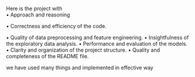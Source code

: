 Here is the project with   
• Approach and reasoning

• Correctness and efficiency of the code.

• Quality of data preprocessing and feature engineering.
• Insightfulness of the exploratory data analysis.
• Performance and evaluation of the models.
• Clarity and organization of the project structure.
• Quality and completeness of the README file.

we have used many things and implemented in effective way 

